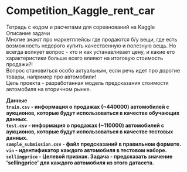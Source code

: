 # Competition_Kaggle_rent_car
Тетрадь с кодом и расчетами для соревнований на Kaggle</br>
Описание задачи</br>
Многие знают про маркетплейсы где продаются б/у вещи, где есть возможность недорого купить качественную и полезную вещь. Но всегда волнует вопрос - кто и как устанавливает цену, и какие его характеристики больше всего влияют на итоговую стоимость продажи?!</br> Вопрос становиться особо актуальным, если речь идет про дорогие товары, например про автомобили!</br>
Цель проекта - разработанная модель предсказания стоимости автомобиля на вторичном рынке.</br>

<b>Данные</br>
`train.csv` - информация о продажах (~440000) автомобилей с аукционов, которые будут использоваться в качестве обучающих данных.</br>
`test.csv` - информация о продажах (~110000) автомобилей с аукционов, которые будут использоваться в качестве тестовых данных. </br>
`sample_submission.csv` - файл предсказаний в правильном формате. </br>
`vin` - идентификатор каждого автомобиля в тестовом наборе. </br>
`sellingprice` - Целевой признак. Задача - предсказать значение 'sellingprice' для каждого автомобиля из этого датасета. </br>
